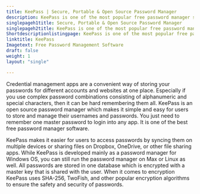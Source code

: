 ```yaml
---
title: KeePass | Secure, Portable & Open Source Password Manager
description: KeePass is one of the most popular free password manager software mainly developed for Windows. It also supports MacOS, Linux, Android and IOS.
singlepageh1title: Secure, Portable & Open Source Password Manager
singlepageh2title: KeePass is one of the most popular free password manager software mainly developed for Windows. It also supports MacOS, Linux, Android and IOS.
Shortdescriptionlistingpage: KeePass is one of the most popular free password manager software mainly developed for Windows. It also supports MacOS, Linux, Android and IOS.
linktitle: KeePass
Imagetext: Free Password Management Software
draft: false
weight: 1
layout: "single"

---
```


Credential management apps are a convenient way of storing your passwords for different accounts and websites at one place. Especially if you use complex password combinations consisting of alphanumeric and special characters, then it can be hard remembering them all. KeePass is an open source password manager which makes it simple and easy for users to store and manage their usernames and passwords. You just need to remember one master password to login into any app. It is one of the best free password manager software.

KeePass makes it easier for users to access passwords by syncing them on multiple devices or sharing files on Dropbox, OneDrive, or other file sharing apps. While KeePass is developed mainly as a password manager for Windows OS, you can still run the password manager on Max or Linux as well. All passwords are stored in one database which is encrypted with a master key that is shared with the user. When it comes to encryption KeePass uses SHA-256, TwoFish, and other popular encryption algorithms to ensure the safety and security of passwords.